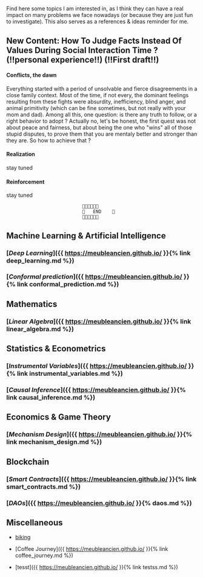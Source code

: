 # 
Find here some topics I am interested in, as I think they can have a real impact on many problems we face nowadays (or because they are just fun to investigate).
This also serves as a references & ideas reminder for me.


## New Content: How To Judge Facts Instead Of Values During Social Interaction Time ? (!!personal experience!!) (!!First draft!!)
 
 
#### Conflicts, the dawn

Everything started with a period of unsolvable and fierce disagreements in a close family context. Most of the time, if not every, the dominant feelings resulting from
these fights were absurdity, inefficiency, blind anger, and animal primitivity (which can be fine sometimes, but not really with your mom and dad). Among all this, one question: is there any truth to follow, or a right behavior to adopt ? Actually no, let's be honest, the first quest was not about peace and fairness,  but about being the one who "wins" all of those stupid disputes, to prove them that you are mentaly better and stronger than they are. So how to achieve that ? 



#### Realization

stay tuned


#### Reinforcement

stay tuned 

                                🍓🍓🍓🍓🍓🍓
                                🍓   END    🍓    
                                🍓🍓🍓🍓🍓🍓


## Machine Learning & Artificial Intelligence

### [*Deep Learning*]({{ https://meubleancien.github.io/ }}{% link deep_learning.md %})

### [*Conformal prediction*]({{ https://meubleancien.github.io/ }}{% link conformal_prediction.md %})


## Mathematics

### [*Linear Algebra*]({{ https://meubleancien.github.io/ }}{% link linear_algebra.md %})


## Statistics & Econometrics

### [*Instrumental Variables*]({{ https://meubleancien.github.io/ }}{% link instrumental_variables.md %})

### [*Causal Inference*]({{ https://meubleancien.github.io/ }}{% link causal_inference.md %})


## Economics & Game Theory

### [*Mechanism Design*]({{ https://meubleancien.github.io/ }}{% link mechanism_design.md %})


## Blockchain 

### [*Smart Contracts*]({{ https://meubleancien.github.io/ }}{% link smart_contracts.md %})

### [*DAOs*]({{ https://meubleancien.github.io/ }}{% daos.md %})


## Miscellaneous
* [biking](https://pedalchile.com/blog/cycling-vs-walking)

* [Coffee Journey]({{ https://meubleancien.github.io/ }}{% link coffee_journey.md %})

* [tesst]({{ https://meubleancien.github.io/ }}{% link testss.md %})

  





